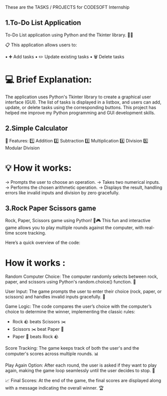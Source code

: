 These are the TASKS / PROJECTS for CODESOFT Internship 

## 1.To-Do List Application

 To-Do List application using Python and the Tkinter library. 🐍✨

📋 This application allows users to:

▪️ ➕ Add tasks
▪️ ✏️ Update existing tasks
▪️ 🗑️ Delete tasks

# 💻 Brief Explanation:

The application uses Python's Tkinter library to create a graphical user interface (GUI). The list of tasks is displayed in a listbox, and users can add, update, or delete tasks using the corresponding buttons. This project has helped me improve my Python programming and GUI development skills.


## 2.Simple Calculator

🔧 Features: 
 1️⃣ Addition
 2️⃣ Subtraction 
 3️⃣ Multiplication 
 4️⃣ Division
 5️⃣ Modular Division

 # 💡 How it works:
-> Prompts the user to choose an operation.
-> Takes two numerical inputs.
-> Performs the chosen arithmetic operation.
-> Displays the result, handling errors like invalid inputs and division by zero gracefully.


## 3.Rock Paper Scissors game

Rock, Paper, Scissors game using Python! 🐍🎮 This fun and interactive game allows you to play multiple rounds against the computer, with real-time score tracking.

 Here’s a quick overview of the code:

# How it works :

Random Computer Choice: The computer randomly selects between rock, paper, and scissors using Python's random.choice() function. 🎲

User Input: The game prompts the user to enter their choice (rock, paper, or scissors) and handles invalid inputs gracefully. 📝

Game Logic: The code compares the user’s choice with the computer’s choice to determine the winner, implementing the classic rules:

- Rock 🪨 beats Scissors ✂️
- Scissors ✂️ beat Paper 📄
- Paper 📄 beats Rock 🪨

Score Tracking: The game keeps track of both the user's and the computer's scores across multiple rounds. 📊

Play Again Option: After each round, the user is asked if they want to play again, making the game loop seamlessly until the user decides to stop. 🔄

📈 Final Scores: At the end of the game, the final scores are displayed along with a message indicating the overall winner. 🏆



    
